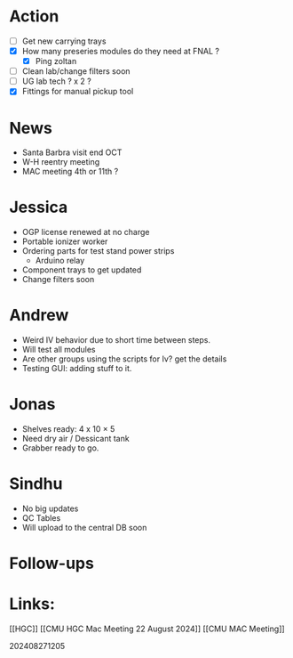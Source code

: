 # Action 
- [ ] Get new carrying trays
- [x] How many preseries modules do they need at FNAL ? 
	- [x] Ping zoltan
- [ ] Clean lab/change filters soon
- [ ] UG lab tech ? x 2 ?
- [x] Fittings for manual pickup tool

# News
- Santa Barbra visit end OCT
- W-H reentry meeting
- MAC meeting 4th or 11th ? 


# Jessica
- OGP license renewed at no charge
- Portable ionizer worker
- Ordering parts for test stand power strips
	- Arduino relay 
- Component trays to get updated
- Change filters soon

# Andrew
- Weird IV behavior due to short time between steps.
- Will test all modules
- Are other groups using the scripts for Iv?  get the details
- Testing GUI: adding stuff to it.

# Jonas
- Shelves ready: 4 x 10 × 5
- Need dry air / Dessicant tank
- Grabber ready to go.

# Sindhu
- No big updates
- QC Tables 
- Will upload to the central DB soon



# Follow-ups


# Links: 
[[HGC]]
[[CMU HGC Mac Meeting 22 August 2024]]
[[CMU MAC Meeting]]

202408271205